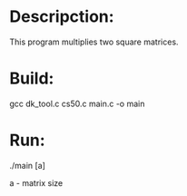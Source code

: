 # Descripction:
This program multiplies two square matrices.
# Build:
gcc dk_tool.c cs50.c main.c -o main
# Run:
./main [a]

a - matrix size
